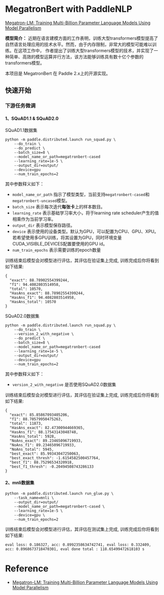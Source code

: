 # MegatronBert with PaddleNLP

[Megatron-LM: Training Multi-Billion Parameter Language Models Using Model Parallelism](https://arxiv.org/pdf/1909.08053.pdf)

**模型简介：**
近期在语言建模方面的工作表明，训练大型transformers模型提高了自然语言处理应用的技术水平。然而，由于内存限制，非常大的模型可能难以训练。在这项工作中，
作者提出了训练大型transformers模型的技术，并实现了一种简单、高效的模型运算并行方法，该方法能够训练具有数十亿个参数的transformers模型。

本项目是 MegatronBert 在 Paddle 2.x上的开源实现。

## 快速开始

### 下游任务微调

#### 1、SQuAD1.1 & SQuAD2.0
SQuAD1.1数据集

```shell
python -m paddle.distributed.launch run_squad.py \
    --do_train \
    --do_predict \
    --batch_size=8 \
    --model_name_or_path=megatronbert-cased
    --learning_rate=1e-5 \
    --output_dir=output/
    --device=gpu
    --num_train_epochs=2
```
其中参数释义如下：
- `model_name_or_path` 指示了模型类型，当前支持`megatronbert-cased`和`megatronbert-uncased`模型。
- `batch_size` 表示每次迭代**每张卡**上的样本数目。
- `learning_rate` 表示基础学习率大小，将于learning rate scheduler产生的值相乘作为当前学习率。
- `output_dir` 表示模型保存路径。
- `device` 表示使用的设备类型。默认为GPU，可以配置为CPU、GPU、XPU。若希望使用多GPU训练，将其设置为GPU，同时环境变量CUDA_VISIBLE_DEVICES配置要使用的GPU id。
- `num_train_epochs` 表示需要训练的epoch数量

训练结束后模型会对模型进行评估，其评估在验证集上完成, 训练完成后你将看到如下结果:
```text
{
  "exact": 88.78902554399244,
  "f1": 94.4082803514958,
  "total": 10570,
  "HasAns_exact": 88.78902554399244,
  "HasAns_f1": 94.4082803514958,
  "HasAns_total": 10570
}
```

SQuAD2.0数据集
```shell
python -m paddle.distributed.launch run_squad.py \
    --do_train \
    --version_2_with_negative \
    --do_predict \
    --batch_size=8 \
    --model_name_or_path=megatronbert-cased
    --learning_rate=1e-5 \
    --output_dir=output/
    --device=gpu
    --num_train_epochs=2
```

其中参数释义如下：
- `version_2_with_negative`  是否使用SQuAD2.0数据集

训练结束后模型会对模型进行评估，其评估在验证集上完成, 训练完成后你将看到如下结果:
```text
{
  "exact": 85.85867093405206,
  "f1": 88.70579950475263,
  "total": 11873,
  "HasAns_exact": 82.47300944669365,
  "HasAns_f1": 88.17543143048748,
  "HasAns_total": 5928,
  "NoAns_exact": 89.23465096719933,
  "NoAns_f1": 89.23465096719933,
  "NoAns_total": 5945,
  "best_exact": 85.99343047250063,
  "best_exact_thresh": -1.6154582500457764,
  "best_f1": 88.75296534320918,
  "best_f1_thresh": -0.20494508743286133
}
```

#### 2、mnli数据集

```shell
python -m paddle.distributed.launch run_glue.py \
    --task_name=mnli \
    --output_dir=output/
    --model_name_or_path=megatronbert-cased \
    --learning_rate=1e-5 \
    --device=gpu \
    --num_train_epochs=2
```
训练结束后模型会对模型进行评估，其评估在测试集上完成, 训练完成后你将看到如下结果:
```text
eval loss: 0.186327, acc: 0.8992358634742741, eval loss: 0.332409, acc: 0.8968673718470301, eval done total : 118.65499472618103 s
```

# Reference

* [Megatron-LM: Training Multi-Billion Parameter Language Models Using Model Parallelism](https://arxiv.org/pdf/1909.08053.pdf)

